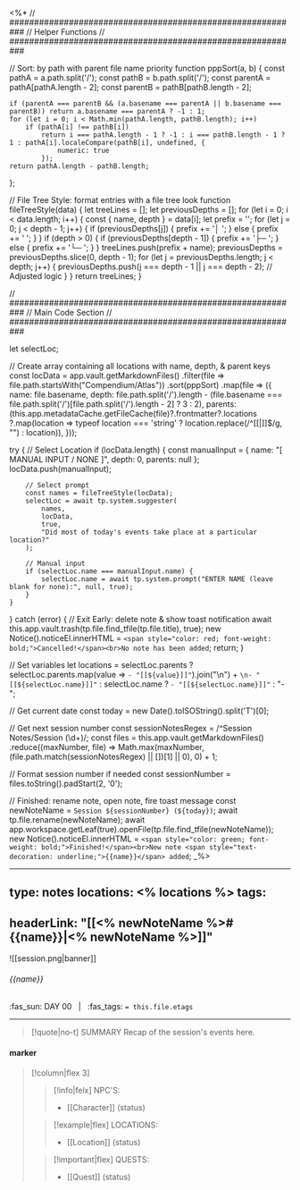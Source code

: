 <%*
// ###########################################################
//                        Helper Functions
// ###########################################################

// Sort: by path with parent file name priority
function pppSort(a, b) {
    const pathA = a.path.split('/');
    const pathB = b.path.split('/');
    const parentA = pathA[pathA.length - 2];
    const parentB = pathB[pathB.length - 2];

    if (parentA === parentB && (a.basename === parentA || b.basename === parentB)) return a.basename === parentA ? -1 : 1;
    for (let i = 0; i < Math.min(pathA.length, pathB.length); i++)
        if (pathA[i] !== pathB[i])
            return i === pathA.length - 1 ? -1 : i === pathB.length - 1 ? 1 : pathA[i].localeCompare(pathB[i], undefined, {
                numeric: true
            });
    return pathA.length - pathB.length;
};

// File Tree Style: format entries with a file tree look
function fileTreeStyle(data) {
    let treeLines = [];
    let previousDepths = [];
    for (let i = 0; i < data.length; i++) {
        const { name, depth } = data[i];
        let prefix = '';
        for (let j = 0; j < depth - 1; j++) {
            if (previousDepths[j]) {
                prefix += '│  ';
            } else {
                prefix += '   ';
            }
        }
        if (depth > 0) {
            if (previousDepths[depth - 1]) {
                prefix += '├─ ';
            } else {
                prefix += '└─ ';
            }
        }
        treeLines.push(prefix + name);
        previousDepths = previousDepths.slice(0, depth - 1);
        for (let j = previousDepths.length; j < depth; j++) {
            previousDepths.push(j === depth - 1 || j === depth - 2); // Adjusted logic
        }
    }
    return treeLines;
}

// ###########################################################
//                        Main Code Section
// ###########################################################

let selectLoc;

// Create array containing all locations with name, depth, & parent keys
const locData = app.vault.getMarkdownFiles()
    .filter(file => file.path.startsWith("Compendium/Atlas"))
    .sort(pppSort)
    .map(file => ({
        name: file.basename,
        depth: file.path.split('/').length - (file.basename === file.path.split('/')[file.path.split('/').length - 2] ? 3 : 2),
        parents: (this.app.metadataCache.getFileCache(file)?.frontmatter?.locations
            ?.map(location => typeof location === 'string' ? location.replace(/^\[\[|\]\]$/g, "") : location)),
    }));

try {
    // Select Location
    if (locData.length) {
        const manualInput = {
            name: "[ MANUAL INPUT / NONE ]",
            depth: 0,
            parents: null
        };
        locData.push(manualInput);

        // Select prompt
        const names = fileTreeStyle(locData);
        selectLoc = await tp.system.suggester(
            names,
            locData,
            true,
            "Did most of today's events take place at a particular location?"
        );

        // Manual input
        if (selectLoc.name === manualInput.name) {
            selectLoc.name = await tp.system.prompt("ENTER NAME (leave blank for none):", null, true);
        }
    }
} catch (error) {
  // Exit Early: delete note & show toast notification
  await this.app.vault.trash(tp.file.find_tfile(tp.file.title), true);
  new Notice().noticeEl.innerHTML = `<span style="color: red; font-weight: bold;">Cancelled!</span><br>No note has been added`;
  return;
}

// Set variables
let locations = selectLoc.parents ? selectLoc.parents.map(value => `- "[[${value}]]"`).join("\n") + `\n- "[[${selectLoc.name}]]"` : selectLoc.name ? `- "[[${selectLoc.name}]]"` : "- ";

// Get current date
const today = new Date().toISOString().split('T')[0];

// Get next session number
const sessionNotesRegex = /^Session Notes\/Session (\d+)/;
const files = this.app.vault.getMarkdownFiles()
    .reduce((maxNumber, file) => Math.max(maxNumber, (file.path.match(sessionNotesRegex) || [])[1] || 0), 0) + 1;

// Format session number if needed
const sessionNumber = files.toString().padStart(2, '0');


// Finished: rename note, open note, fire toast message
const newNoteName = `Session ${sessionNumber} (${today})`;
await tp.file.rename(newNoteName);
await app.workspace.getLeaf(true).openFile(tp.file.find_tfile(newNoteName));
new Notice().noticeEl.innerHTML = `<span style="color: green; font-weight: bold;">Finished!</span><br>New note <span style="text-decoration: underline;">{{name}}</span> added`;
_%>

---
type: notes
locations:
<% locations %>
tags:
- 
headerLink: "[[<% newNoteName %>#{{name}}|<% newNoteName %>]]"
---

![[session.png|banner]]
###### {{name}}
<span class="sub2">:fas_sun: DAY 00 &nbsp; | &nbsp; :fas_tags: `= this.file.etags`</span>
___

> [!quote|no-t] SUMMARY
>Recap of the session's events here.

#### marker
> [!column|flex 3]
>> [!info|felx] NPC'S:
>> - [[Character]] (status)
>
>> [!example|flex] LOCATIONS:
>> - [[Location]] (status)
>
>> [!important|flex] QUESTS:
>> - [[Quest]] (status)
